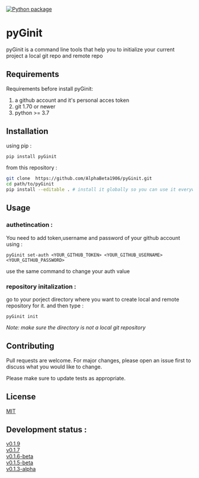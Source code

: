[![Python package](https://github.com/AlphaBeta1906/pyGinit/actions/workflows/python-package.yml/badge.svg)](https://github.com/AlphaBeta1906/pyGinit/actions/workflows/python-package.yml)
# pyGinit

pyGinit is a command line tools that help you to initialize your current project a local git repo and remote repo

## Requirements
Requirements before install pyGinit:
1. a github account and it's personal acces token
2. git 1.70 or newer
3. python >= 3.7

## Installation
using pip :
```bash
pip install pyGinit
```
from this repository :
```bash
git clone  https://github.com/AlphaBeta1906/pyGinit.git
cd path/to/pyGinit
pip install --editable . # install it globally so you can use it everywhere
```

## Usage

### authetincation :
You need to add token,username and password of your github account using :

```
pyGinit set-auth <YOUR_GITHUB_TOKEN> <YOUR_GITHUB_USERNAME> <YOUR_GITHUB_PASSWORD>
```
use the same command to change your auth value

### repository initalization : 

go to your porject directory where you want to create local and remote repository for it. and then type :
```
pyGinit init
```
_Note: make sure the directory is not a local git repository_




## Contributing
Pull requests are welcome. For major changes, please open an issue first to discuss what you would like to change.

Please make sure to update tests as appropriate.

## License
[MIT](https://github.com/AlphaBeta1906/pyGinit/blob/master/LICENSE)

## Development status :
[v0.1.9](https://github.com/AlphaBeta1906/pyGinit/releases/tag/v0.1.9)  
[v0.1.7](https://github.com/AlphaBeta1906/pyGinit/releases/tag/V0.1.7)  
[v0.1.6-beta](https://github.com/AlphaBeta1906/pyGinit/releases/tag/v0.1.6-beta)    
[v0.1.5-beta](https://github.com/AlphaBeta1906/pyGinit/releases/tag/v0.1.5-beta)   
[v0.1.3-alpha](https://github.com/AlphaBeta1906/pyGinit/releases/tag/v0.1.3-alpha)   

